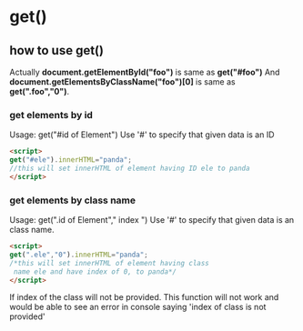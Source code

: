 # get()

## how to use get()
Actually **document.getElementById("foo")** is same as **get("#foo")**
And **document.getElementsByClassName("foo")[0]** is same as **get(".foo","0")**.
### get elements by id
Usage: get("#id of Element")
Use '#' to specify that given data is an ID
```markdown 
<script>
get("#ele").innerHTML="panda";
//this will set innerHTML of element having ID ele to panda
</script>
```
### get elements by class name
Usage: get(".id of Element"," index ")
Use '#' to specify that given data is an class name.
```markdown 
<script>
get(".ele","0").innerHTML="panda";
/*this will set innerHTML of element having class
 name ele and have index of 0, to panda*/
</script>
```
If index of the class will not be provided.
 This function will not work and would be
 able to see an error in console saying 'index of class is not provided'
